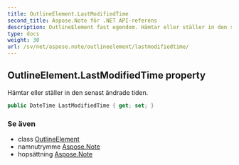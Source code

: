 ```yaml
---
title: OutlineElement.LastModifiedTime
second_title: Aspose.Note för .NET API-referens
description: OutlineElement fast egendom. Hämtar eller ställer in den senast ändrade tiden.
type: docs
weight: 30
url: /sv/net/aspose.note/outlineelement/lastmodifiedtime/
---
```

## OutlineElement.LastModifiedTime property

Hämtar eller ställer in den senast ändrade tiden.

```csharp
public DateTime LastModifiedTime { get; set; }
```

### Se även

* class [OutlineElement](../)
* namnutrymme [Aspose.Note](../../outlineelement/)
* hopsättning [Aspose.Note](../../../)


